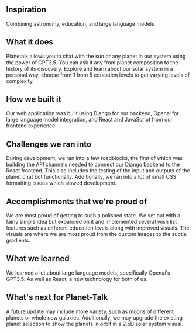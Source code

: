 ## Inspiration
Combining astronomy, education, and large language models

## What it does
Planetalk allows you to chat with the sun or any planet in our system using the power of GPT3.5. You can ask it any from planet composition to the history of its discovery. Explore and learn about our solar system in a personal way, choose from 1 from 5 education levels to get varying levels of complexity.

## How we built it
Our web application was built using Django for our backend, Openai for large language model integration, and React and JavaScript from our frontend experience.

## Challenges we ran into
During development, we ran into a few roadblocks, the first of which was building the API channels needed to connect our Django backend to the React frontend. This also includes the testing of the input and outputs of the planet chat bot functionally. Additionally, we ran into a lot of small CSS formatting issues which slowed development.

## Accomplishments that we're proud of
We are most proud of getting to such a polished state. We set out with a fairly simple idea but expanded on it and implemented several wish list features such as different education levels along with improved visuals. The visuals are where we are most proud from the custom images to the subtle gradients. 

## What we learned
We learned a lot about large language models, specifically Openai's GPT3.5. As well as React, a new technology for both of us.

## What's next for Planet-Talk
A future update may include more variety, such as moons of different planets or whole new galaxies. Additionally, we may upgrade the existing planet selection to show the planets in orbit in a 2.5D solar system visual.
